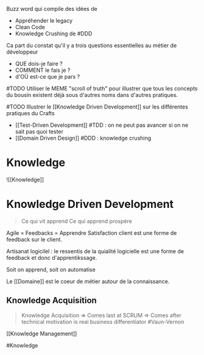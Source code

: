 Buzz word qui compile des idées de 
- Appréhender le legacy
- Clean Code
- Knowledge Crushing de #DDD

Ca part du constat qu'il y a trois questions essentielles au métier de développeur

- QUE dois-je faire ?
- COMMENT le fais je ?
- d'OÙ est-ce que je pars ?

#TODO Utiliser le MEME "scroll of truth" pour illustrer que tous les concepts du bousin existent déjà sous d'autres noms dans d'autres pratiques.

#TODO Illustrer le [[Knowledge Driven Development]] sur les différentes pratiques du Crafts
- [[Test-Driven Development]] #TDD : on ne peut pas avancer si on ne sait pas quoi tester
- [[Domain Driven Design]] #DDD : knowledge crushing

# Knowledge
![[Knowledge]]

# Knowledge Driven Development

> Ce qui vit apprend
> Ce qui apprend prospère

Agile = Feedbacks = Apprendre
Satisfaction client est une forme de feedback sur le client.

Artisanat logicilel : le ressentis de la quialité logicielle est une forme de feedback et donc d'apprentikssage.

Soit on apprend, soit on automatise

Le [[Domaine]] est le coeur de métier autour de la connaissance.

## Knowledge Acquisition
> Knowledge Acquisition
 => Comes last at SCRUM
 => Comes after technical motivation
 is real business differentiator
#Vaun-Vernon

[[Knowledge Management]]

#Knowledge 
